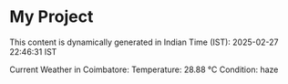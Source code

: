 # My Project

This content is dynamically generated in Indian Time (IST): 2025-02-27 22:46:31 IST


Current Weather in Coimbatore:
Temperature: 28.88 °C
Condition: haze
